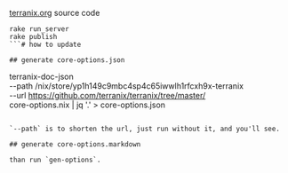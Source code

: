 [terranix.org](https://terranix.org) source code

```
rake run_server
rake publish
```# how to update

## generate core-options.json
```
terranix-doc-json \
  --path /nix/store/yp1h149c9mbc4sp4c65iwwlh1rfcxh9x-terranix \
  --url https://github.com/terranix/terranix/tree/master/ \
  core-options.nix | jq '.' > core-options.json
```

`--path` is to shorten the url, just run without it, and you'll see.

## generate core-options.markdown

than run `gen-options`.
